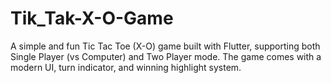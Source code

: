 # Tik_Tak-X-O-Game
A simple and fun Tic Tac Toe (X-O) game built with Flutter, supporting both Single Player (vs Computer) and Two Player mode. The game comes with a modern UI, turn indicator, and winning highlight system.
